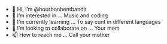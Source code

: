 - 👋 Hi, I’m @bourbonbentbandit
- 👀 I’m interested in ... Music and coding
- 🌱 I’m currently learning ... To say cunt in different languages
- 💞️ I’m looking to collaborate on ... Your mom
- 📫 How to reach me ... Call your mother

<!---
bourbonbentbandit/bourbonbentbandit is a ✨ special ✨ repository because its `README.md` (this file) appears on your GitHub profile.
You can click the Preview link to take a look at your changes.
--->
